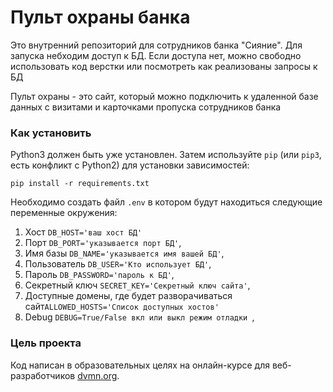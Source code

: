 # Пульт охраны банка

Это внутренний репозиторий для сотрудников банка "Сияние". Для запуска небходим доступ к БД. Если доступа нет, можно свободно использовать код верстки или посмотреть как реализованы запросы к БД

Пульт охраны - это сайт, который можно подключить к удаленной базе данных с визитами и карточками пропуска сотрудников банка

### Как установить

Python3 должен быть уже установлен. 
Затем используйте `pip` (или `pip3`, есть конфликт с Python2) для установки зависимостей:
```
pip install -r requirements.txt
```

Необходимо создать файл `.env` в котором будут находиться следующие переменные окружения:

1. Хост `DB_HOST='ваш хост БД'` 
1. Порт `DB_PORT='указывается порт БД'`,
1. Имя базы `DB_NAME='указывается имя вашей БД'`,
1. Пользователь `DB_USER='Кто использует БД'`,
1. Пароль `DB_PASSWORD='пароль к БД'`,
1. Секретный ключ `SECRET_KEY='Секретный ключ сайта'`,
1. Доступные домены, где будет разворачиваться сайт`ALLOWED_HOSTS='Список доступных хостов'`
1. Debug `DEBUG=True/False вкл или выкл режим отладки `,

### Цель проекта

Код написан в образовательных целях на онлайн-курсе для веб-разработчиков [dvmn.org](https://dvmn.org/).